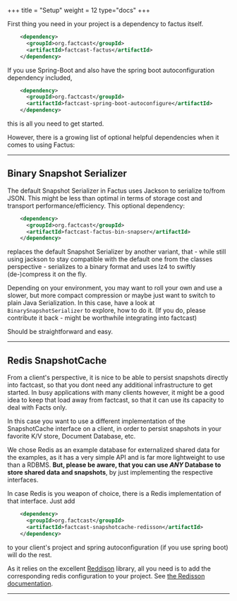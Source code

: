 +++
title = "Setup"
weight = 12
type="docs"
+++

First thing you need in your project is a dependency to factus itself.

```xml
    <dependency>
      <groupId>org.factcast</groupId>
      <artifactId>factcast-factus</artifactId>
    </dependency>
```

If you use Spring-Boot and also have the spring boot autoconfiguration dependency included, 
```xml
    <dependency>
      <groupId>org.factcast</groupId>
      <artifactId>factcast-spring-boot-autoconfigure</artifactId>
    </dependency>
```
this is all you need to get started.

However, there is a growing list of optional helpful dependencies when it comes to using Factus:

____

## Binary Snapshot Serializer

The default Snapshot Serializer in Factus uses Jackson to serialize to/from JSON. This might be less than optimal in terms of storage cost and transport performance/efficiency.
This optional dependency:

```xml
    <dependency>
      <groupId>org.factcast</groupId>
      <artifactId>factcast-factus-bin-snapser</artifactId>
    </dependency>
```
replaces the default Snapshot Serializer by another variant, that - while still using jackson to stay compatible 
with the default one from the classes perspective - serializes to a binary format and uses lz4 to swiftly (de-)compress 
it on the fly.

Depending on your environment, you may want to roll your own and use a slower, but more compact compression or maybe 
just want to switch to plain Java Serialization. In this case, have a look at `BinarySnapshotSerializer` to explore, how to do it.
(If you do, please contribute it back - might be worthwhile integrating into factcast)

Should be straightforward and easy. 

____

## Redis SnapshotCache

From a client's perspective, it is nice to be able to persist snapshots directly into factcast, so that you dont
need any additional infrastructure to get started. In busy applications with many clients however, it might be
a good idea to keep that load away from factcast, so that it can use its capacity to deal with Facts only.

In this case you want to use a different implementation of the SnapshotCache interface on a client, in order to 
persist snapshots in your favorite K/V store, Document Database, etc.

We chose Redis as an example database for externalized shared data for the examples, as it has a very simple API and is 
far more lightweight to use than a RDBMS. **But, please be aware, that you can use *ANY* Database to store shared data 
and snapshots**, by just implementing the respective interfaces. 

In case Redis is you weapon of choice, there is a Redis implementation of that interface. Just add 

```xml
    <dependency>
      <groupId>org.factcast</groupId>
      <artifactId>factcast-snapshotcache-redisson</artifactId>
    </dependency>
```
 
to your client's project and spring autoconfiguration (if you use spring boot) will do the rest.

As it relies on the excellent [Reddison](https://redisson.org/) library, all you need is to add the corresponding redis configuration to your project.
See [the Redisson documentation](https://github.com/redisson/redisson/tree/master/redisson-spring-boot-starter).

____
